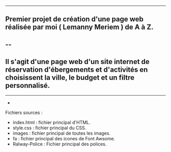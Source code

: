 ------------------ 

Premier projet de création d'une page web réalisée par moi ( Lemanny Meriem ) de A à Z.
-
--
-
Il s'agit d'une page web d'un site internet de réservation d'ébergements et d'activités en choisissent la ville, le budget et un filtre personnalisé.
-
---
-
Fichiers sources :

- index.html : fichier principal d'HTML.
- style.css : fichier principal du CSS.
- images : fichier principal de toutes les images.
- fa : fichier principal des icones de Font Awsome.
- Ralway-Police : Fichier principal des polices.
